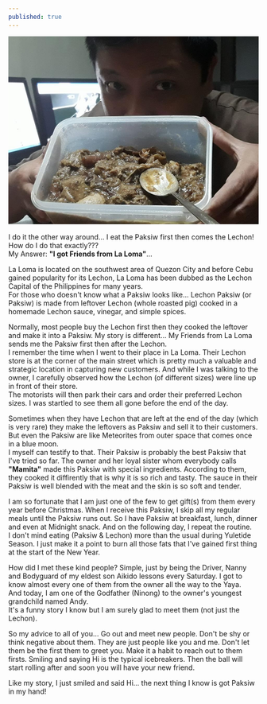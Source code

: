```yaml
---
published: true
---
```

![Paksiw Before Lechon](/images/Paksiw.jpg)

I do it the other way around... I eat the Paksiw first then comes the Lechon! How do I do that exactly???   
My Answer: **"I got Friends from La Loma"**...   

La Loma is located on the southwest area of Quezon City and before Cebu gained popularity for its Lechon, La Loma has been dubbed as the Lechon Capital of the Philippines for many years.   
For those who doesn't know what a Paksiw looks like... Lechon Paksiw (or Paksiw) is made from leftover Lechon (whole roasted pig) cooked in a homemade Lechon sauce, vinegar, and simple spices.

Normally, most people buy the Lechon first then they cooked the leftover and make it into a Paksiw.   My story is different... My Friends from La Loma sends me the Paksiw first then after the Lechon.   
I remember the time when I went to their place in La Loma. Their Lechon store is at the corner of the main street which is pretty much a valuable and strategic location in capturing new customers. And while I was talking to the owner, I carefully observed how the Lechon (of different sizes) were line up in front of their store.   
The motorists will then park their cars and order their preferred Lechon sizes. I was startled to see them all gone before the end of the day. 

Sometimes when they have Lechon that are left at the end of the day (which is very rare) they make the leftovers as Paksiw and sell it to their customers. But even the Paksiw are like Meteorites from outer space that comes once in a blue moon.   
I myself can testify to that. Their Paksiw is probably the best Paksiw that I've tried so far. The owner and her loyal sister whom everybody calls **"Mamita"** made this Paksiw with special ingredients. According to them, they cooked it diffirently that is why it is so rich and tasty. The sauce in their Paksiw is well blended with the meat and the skin is so soft and tender.

I am so fortunate that I am just one of the few to get gift(s) from them every year before Christmas. When I receive this Paksiw, I skip all my regular meals until the Paksiw runs out. So I have Paksiw at breakfast, lunch, dinner and even at Midnight snack. And on the following day, I repeat the routine.   
I don't mind eating (Paksiw & Lechon) more than the usual during Yuletide Season. I just make it a point to burn all those fats that I've gained first thing at the start of the New Year. 

How did I met these kind people? Simple, just by being the Driver, Nanny and Bodyguard of my eldest son Aikido lessons every Saturday. I got to know almost every one of them from the owner all the way to the Yaya.   
And today, I am one of the Godfather (Ninong) to the owner's youngest grandchild named Andy.   
It's a funny story I know but I am surely glad to meet them (not just the Lechon).

So my advice to all of you... Go out and meet new people. Don't be shy or think negative about them. They are just people like you and me. Don't let them be the first them to greet you. Make it a habit to reach out to them firsts. Smiling and saying Hi is the typical icebreakers. Then the ball will start rolling after and soon you will have your new friend. 

Like my story, I just smiled and said Hi... the next thing I know is got Paksiw in my hand!